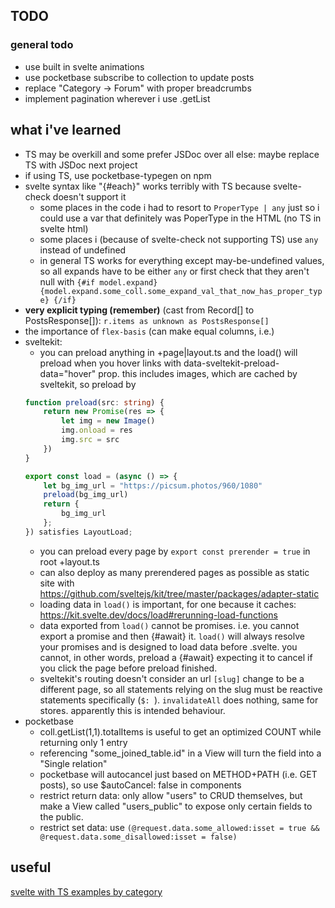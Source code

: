 ## TODO

### general todo
- use built in svelte animations
- use pocketbase subscribe to collection to update posts
- replace "Category -> Forum" with proper breadcrumbs
- implement pagination wherever i use .getList

## what i've learned
- TS may be overkill and some prefer JSDoc over all else: maybe replace TS with JSDoc next project
- if using TS, use pocketbase-typegen on npm
- svelte syntax like "{#each}" works terribly with TS because svelte-check doesn't support it
    - some places in the code i had to resort to `ProperType | any` just so i could use a var that definitely was PoperType in the HTML (no TS in svelte html)
    - some places i (because of svelte-check not supporting TS) use `any` instead of undefined
    - in general TS works for everything except may-be-undefined values, so all expands have to be either `any` or first check that they aren't null with `{#if model.expand} {model.expand.some_coll.some_expand_val_that_now_has_proper_type} {/if}`
- **very explicit typing (remember)** (cast from Record[] to PostsResponse[]): `r.items as unknown as PostsResponse[]`
- the importance of `flex-basis` (can make equal columns, i.e.)
- sveltekit:
    - you can preload anything in +page|layout.ts and the load() will preload when you hover links with data-sveltekit-preload-data="hover" prop. this includes images, which are cached by sveltekit, so preload by 
    ```ts
    function preload(src: string) {
        return new Promise(res => {
            let img = new Image()
            img.onload = res
            img.src = src
        })
    }

    export const load = (async () => {
        let bg_img_url = "https://picsum.photos/960/1080"
        preload(bg_img_url)
        return {
            bg_img_url
        };
    }) satisfies LayoutLoad;
    ```
    - you can preload every page by `export const prerender = true` in root +layout.ts
    - can also deploy as many prerendered pages as possible as static site with https://github.com/sveltejs/kit/tree/master/packages/adapter-static
    - loading data in `load()` is important, for one because it caches: https://kit.svelte.dev/docs/load#rerunning-load-functions
    - data exported from `load()` cannot be promises. i.e. you cannot export a promise and then {#await} it. `load()` will always resolve your promises and is designed to load data before .svelte. you cannot, in other words, preload a {#await} expecting it to cancel if you click the page before preload finished.
    - sveltekit's routing doesn't consider an url `[slug]` change to be a different page, so all statements relying on the slug must be reactive statements specifically (`$: `). `invalidateAll` does nothing, same for stores. apparently this is intended behaviour. 
- pocketbase
    - coll.getList(1,1).totalItems is useful to get an optimized COUNT while returning only 1 entry
    - referencing "some_joined_table.id" in a View will turn the field into a "Single relation"
    - pocketbase will autocancel just based on METHOD+PATH (i.e. GET posts), so use $autoCancel: false in components
    - restrict return data: only allow "users" to CRUD themselves, but make a View called "users_public" to expose only certain fields to the public.
    - restrict set data: use `(@request.data.some_allowed:isset = true && @request.data.some_disallowed:isset = false)`

## useful

[svelte with TS examples by category](https://github.com/ivanhofer/sveltekit-typescript-showcase#svelte)
